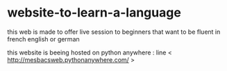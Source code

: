 # website-to-learn-a-language
this web is made to offer live session to beginners that want to be fluent in french english or german 

this website is beeing hosted on python anywhere : line < http://mesbacsweb.pythonanywhere.com/ > 
